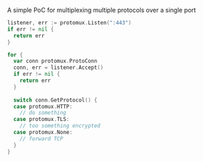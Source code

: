 A simple PoC for multiplexing multiple protocols over a single port

```go
listener, err := protomux.Listen(":443")
if err != nil {
  return err
}

for {
  var conn protomux.ProtoConn
  conn, err = listener.Accept()
  if err != nil {
    return err
  }
  
  switch conn.GetProtocol() {
  case protomux.HTTP:
    // do something
  case protomux.TLS:
    // too something encrypted
  case protomux.None:
    // forward TCP
  }
}
```
